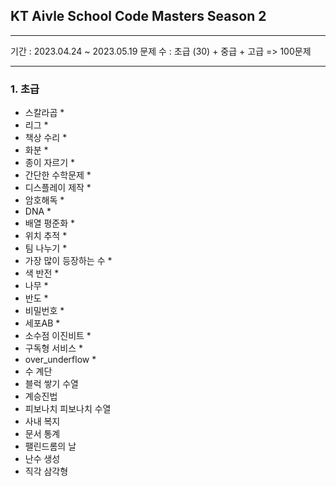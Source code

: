 ## KT Aivle School Code Masters Season 2
--------
기간 : 2023.04.24 ~ 2023.05.19
문제 수 : 초급 (30) + 중급 + 고급 => 100문제

--------
### 1. 초급
- 스칼라곱  * 
- 리그 * 
- 책상 수리 *
- 화분 *
- 종이 자르기 *
- 간단한 수학문제 *
- 디스플레이 제작 *
- 암호해독 *
- DNA * 
- 배열 평준화 * 
- 위치 추적 *
- 팀 나누기 *
- 가장 많이 등장하는 수 *
- 색 반전 *
- 나무 *
- 반도 *
- 비밀번호 *
- 세포AB *
- 소수점 이진비트 *
- 구독형 서비스 *
- over_underflow *
- 수 계단
- 블럭 쌓기 수열
- 계승진법
- 피보나치 피보나치 수열
- 사내 복지
- 문서 통계
- 팰린드롬의 날
- 난수 생성
- 직각 삼각형



